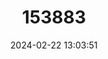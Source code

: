 ---
title: "153883"
category: "Orconectes virginiensis"
draft: false
date: 2024-02-22 13:03:51
languages:
  English: ["Chowanoke Crayfish"]
---